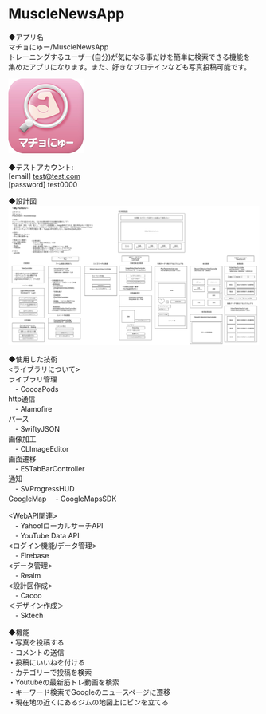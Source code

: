 # MuscleNewsApp

◆アプリ名  
マチョにゅー/MuscleNewsApp  
トレーニングするユーザー(自分)が気になる事だけを簡単に検索できる機能を  
集めたアプリになります。また、好きなプロテインなども写真投稿可能です。 

![アイコン](icon2.png)

◆テストアカウント:  
[email] test@test.com  
[password] test0000  

◆設計図
![設計図](plan.png)

◆使用した技術  
<ライブラリについて>  
ライブラリ管理  
　- CocoaPods  
http通信  
　- Alamofire  
パース  
　- SwiftyJSON  
画像加工  
　- CLImageEditor  
画面遷移  
　- ESTabBarController  
通知  
　- SVProgressHUD  
GoogleMap
　- GoogleMapsSDK

<WebAPI関連>  
　- Yahoo!ローカルサーチAPI   
　- YouTube Data API   
<ログイン機能/データ管理>  
　- Firebase   
<データ管理>  
　- Realm    
<設計図作成>  
　- Cacoo   
＜デザイン作成＞  
　- Sktech  

◆機能  
・写真を投稿する  
・コメントの送信  
・投稿にいいねを付ける  
・カテゴリーで投稿を検索  
・Youtubeの最新筋トレ動画を検索  
・キーワード検索でGoogleのニュースページに遷移  
・現在地の近くにあるジムの地図上にピンを立てる  

